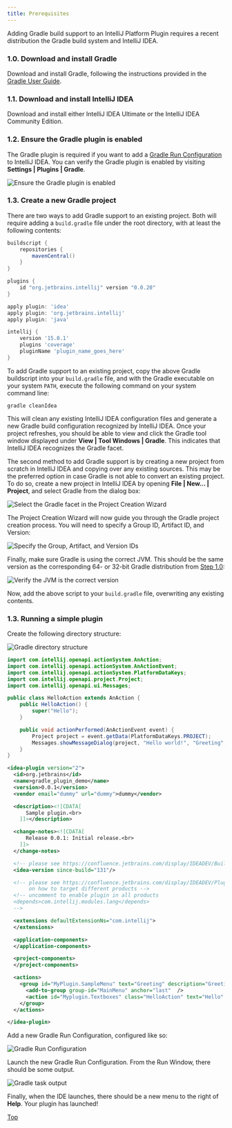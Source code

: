 ```yaml
---
title: Prerequisites
---
```


Adding Gradle build support to an IntelliJ Platform Plugin requires a recent distribution the Gradle build system and IntelliJ IDEA.

### 1.0. Download and install Gradle

Download and install Gradle, following the instructions provided in the [Gradle User Guide](https://docs.gradle.org/current/userguide/installation.html). 

### 1.1. Download and install IntelliJ IDEA

Download and install either IntelliJ IDEA Ultimate or the IntelliJ IDEA Community Edition.

### 1.2. Ensure the Gradle plugin is enabled

The Gradle plugin is required if you want to add a [Gradle Run Configuration](https://www.jetbrains.com/idea/help/create-run-debug-configuration-for-gradle-tasks.html) to IntelliJ IDEA. You can verify the Gradle plugin is enabled by visiting **Settings | Plugins | Gradle**.

![Ensure the Gradle plugin is enabled](img/step0_gradle_enabled.png)

### 1.3. Create a new Gradle project 

There are two ways to add Gradle support to an existing project. Both will require adding a `build.gradle` file under the root directory, with at least the following contents:

```groovy
buildscript {
    repositories {
        mavenCentral()
    }
}

plugins {
    id "org.jetbrains.intellij" version "0.0.20"
}

apply plugin: 'idea'
apply plugin: 'org.jetbrains.intellij'
apply plugin: 'java'

intellij {
    version '15.0.1'
    plugins 'coverage'
    pluginName 'plugin_name_goes_here'
}
```

To add Gradle support to an existing project, copy the above Gradle buildscript into your `build.gradle` file, and with the Gradle executable on your system `PATH`, execute the following command on your system command line:

```
gradle cleanIdea
```

This will clean any existing IntelliJ IDEA configuration files and generate a new Gradle build configuration recognized by IntelliJ IDEA. Once your project refreshes, you should be able to view and click the Gradle tool window displayed under **View | Tool Windows | Gradle**. This indicates that IntelliJ IDEA recognizes the Gradle facet.

The second method to add Gradle support is by creating a new project from scratch in IntelliJ IDEA and copying over any existing sources. This may be the preferred option in case Gradle is not able to convert an existing project. To do so, create a new project in IntelliJ IDEA by opening **File | New... | Project**, and select Gradle from the dialog box: 

![Select the Gradle facet in the Project Creation Wizard](img/step1_new_gradle_project.png)

The Project Creation Wizard will now guide you through the Gradle project creation process. You will need to specify a Group ID, Artifact ID, and Version:

![Specify the Group, Artifact, and Version IDs](img/step2_group_artifact_version.png)

Finally, make sure Gradle is using the correct JVM. This should be the same version as the corresponding 64- or 32-bit Gradle distribution from [Step 1.0](#download-and-install-gradle):

![Verify the JVM is the correct version](img/step2_group_artifact_version.png)

Now, add the above script to your `build.gradle` file, overwriting any existing contents.

### 1.3. Running a simple plugin

Create the following directory structure:

![Gradle directory structure](img/gradle_directory_structure.png)

```java
import com.intellij.openapi.actionSystem.AnAction;
import com.intellij.openapi.actionSystem.AnActionEvent;
import com.intellij.openapi.actionSystem.PlatformDataKeys;
import com.intellij.openapi.project.Project;
import com.intellij.openapi.ui.Messages;

public class HelloAction extends AnAction {
    public HelloAction() {
        super("Hello");
    }

    public void actionPerformed(AnActionEvent event) {
        Project project = event.getData(PlatformDataKeys.PROJECT);
        Messages.showMessageDialog(project, "Hello world!", "Greeting", Messages.getInformationIcon());
    }
}
```

```xml
<idea-plugin version="2">
  <id>org.jetbrains</id>
  <name>gradle_plugin_demo</name>
  <version>0.0.1</version>
  <vendor email="dummy" url="dummy">dummy</vendor>

  <description><![CDATA[
      Sample plugin.<br>
    ]]></description>

  <change-notes><![CDATA[
      Release 0.0.1: Initial release.<br>
    ]]>
  </change-notes>

  <!-- please see https://confluence.jetbrains.com/display/IDEADEV/Build+Number+Ranges for description -->
  <idea-version since-build="131"/>

  <!-- please see https://confluence.jetbrains.com/display/IDEADEV/Plugin+Compatibility+with+IntelliJ+Platform+Products
       on how to target different products -->
  <!-- uncomment to enable plugin in all products
  <depends>com.intellij.modules.lang</depends>
  -->

  <extensions defaultExtensionNs="com.intellij">
  </extensions>

  <application-components>
  </application-components>

  <project-components>
  </project-components>

  <actions>
    <group id="MyPlugin.SampleMenu" text="Greeting" description="Greeting menu">
      <add-to-group group-id="MainMenu" anchor="last"  />
      <action id="Myplugin.Textboxes" class="HelloAction" text="Hello" description="Says hello" />
    </group>
  </actions>

</idea-plugin>
```

Add a new Gradle Run Configuration, configured like so:
 
![Gradle Run Configuration](img/gradle_run_config.png)

Launch the new Gradle Run Configuration. From the Run Window, there should be some output.

![Gradle task output](img/launched.png)

Finally, when the IDE launches, there should be a new menu to the right of **Help**. Your plugin has launched!

[Top](/tutorials/build_system.md)
